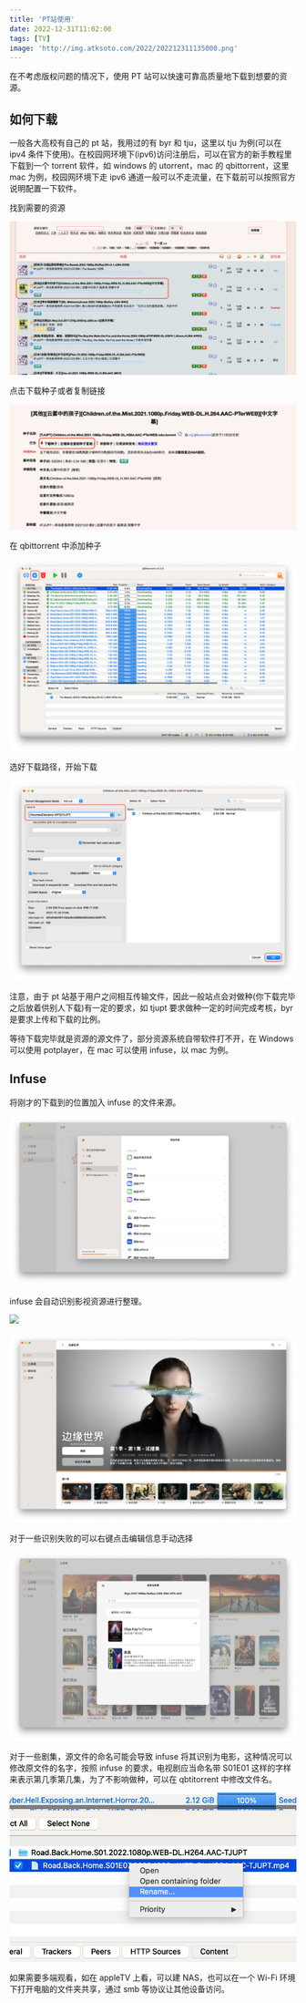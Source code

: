 ```yaml
---
title: 'PT站使用'
date: 2022-12-31T11:02:00
tags: [TV]
image: 'http://img.atksoto.com/2022/202212311135000.png'
---
```


在不考虑版权问题的情况下，使用 PT 站可以快速可靠高质量地下载到想要的资源。

## 如何下载

一般各大高校有自己的 pt 站，我用过的有 byr 和 tju，这里以 tju 为例(可以在 ipv4 条件下使用)。在校园网环境下(ipv6)访问注册后，可以在官方的新手教程里下载到一个 torrent 软件，如 windows 的 utorrent，mac 的 qbittorrent，这里 mac 为例，校园网环境下走 ipv6 通道一般可以不走流量，在下载前可以按照官方说明配置一下软件。

找到需要的资源

![](./using-pt/202212311118173.png)

点击下载种子或者复制链接

![](./using-pt/202212311118174.png)

在 qbittorrent 中添加种子

![](./using-pt/202212311118175.png)

选好下载路径，开始下载

![](./using-pt/202212311118176.png)

注意，由于 pt 站基于用户之间相互传输文件，因此一般站点会对做种(你下载完毕之后放着供别人下载)有一定的要求，如 tjupt 要求做种一定的时间完成考核，byr 是要求上传和下载的比例。

等待下载完毕就是资源的源文件了，部分资源系统自带软件打不开，在 Windows 可以使用 potplayer，在 mac 可以使用 infuse，以 mac 为例。

## Infuse

将刚才的下载到的位置加入 infuse 的文件来源。

![](./using-pt/202212311123526.png)

infuse 会自动识别影视资源进行整理。

![](./using-pt/202212311127641.png)

![](./using-pt/202212311134610.png)

对于一些识别失败的可以右键点击编辑信息手动选择

![](./using-pt/202212311128108.png)

对于一些剧集，源文件的命名可能会导致 infuse 将其识别为电影，这种情况可以修改原文件的名字，按照 infuse 的要求，电视剧应当命名带 S01E01 这样的字样来表示第几季第几集，为了不影响做种，可以在 qbtitorrent 中修改文件名。

![](./using-pt/202212311129712.png)

如果需要多端观看，如在 appleTV 上看，可以建 NAS，也可以在一个 Wi-Fi 环境下打开电脑的文件夹共享，通过 smb 等协议让其他设备访问。
